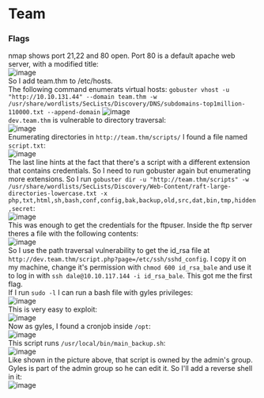 # Team

### Flags
nmap shows port 21,22 and 80 open. Port 80 is a default apache web server, with a modified title: <br />
![image](https://github.com/user-attachments/assets/3af43de3-e744-4a30-9f74-e998bdf522a9)<br />
So I add team.thm to /etc/hosts. <br />
The following command enumerats virtual hosts: `gobuster vhost -u "http://10.10.131.44" --domain team.thm -w /usr/share/wordlists/SecLists/Discovery/DNS/subdomains-top1million-110000.txt --append-domain`
![image](https://github.com/user-attachments/assets/0378dcbf-233b-4619-85ff-15a0e87ca9eb)<br />
`dev.team.thm` is vulnerable to directory traversal: <br />
![image](https://github.com/user-attachments/assets/cdced0a2-ee87-4d6b-b1ef-bc3bbb5e9644)<br />
Enumerating directories in `http://team.thm/scripts/` I found a file named `script.txt`:<br />
![image](https://github.com/user-attachments/assets/e0cbc233-29e1-4e08-b464-b0a45d3600c9)<br />
The last line hints at the fact that there's a script with a different extension that contains credentials. So I need to run gobuster again but enumerating more extensions. So I run `gobuster dir -u "http://team.thm/scripts" -w /usr/share/wordlists/SecLists/Discovery/Web-Content/raft-large-directories-lowercase.txt -x php,txt,html,sh,bash,conf,config,bak,backup,old,src,dat,bin,tmp,hidden,secret`:<br />
![image](https://github.com/user-attachments/assets/06295db3-0ee6-4996-92b9-b6de503eb9d7)<br />
This was enough to get the credentials for the ftpuser. Inside the ftp server theres a file with the following contents: <br />
![image](https://github.com/user-attachments/assets/13c8874d-0934-4c76-bcd5-71320c0a06fd)<br />
So I use the path traversal vulnerability to get the id_rsa file at `http://dev.team.thm/script.php?page=/etc/ssh/sshd_config`. I copy it on my machine, change it's permission with `chmod 600 id_rsa_bale` and use it to log in with `ssh dale@10.10.117.144 -i id_rsa_bale`. This got me the first flag. <br />
If I run `sudo -l` I can run a bash file with gyles privileges: <br />
![image](https://github.com/user-attachments/assets/a5760e8b-bd58-4c19-9053-caf3863fac56)<br />
This is very easy to exploit: <br />
![image](https://github.com/user-attachments/assets/9c405740-28c1-443a-bb9f-6928c54d2fa4)<br />
Now as gyles, I found a cronjob inside `/opt`:<br />
![image](https://github.com/user-attachments/assets/970365e0-39e8-4c31-938a-f1e132f54dd6)<br />
This script runs `/usr/local/bin/main_backup.sh`: <br />
![image](https://github.com/user-attachments/assets/0c51a56b-4034-44f2-9ee4-4b96934610bd)<br />
Like shown in the picture above, that script is owned by the admin's group. Gyles is part of the admin group so he can edit it. So I'll add a reverse shell in it: <br />
![image](https://github.com/user-attachments/assets/6ab02036-262b-4a62-b05f-f6613061f517)<br />



